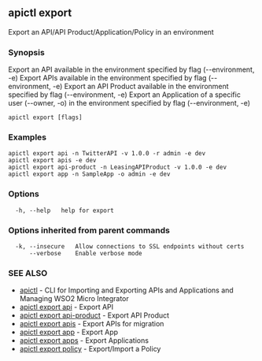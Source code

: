 ## apictl export

Export an API/API Product/Application/Policy in an environment

### Synopsis

Export an API available in the environment specified by flag (--environment, -e)
Export APIs available in the environment specified by flag (--environment, -e)
Export an API Product available in the environment specified by flag (--environment, -e)
Export an Application of a specific user (--owner, -o) in the environment specified by flag (--environment, -e)

```
apictl export [flags]
```

### Examples

```
apictl export api -n TwitterAPI -v 1.0.0 -r admin -e dev
apictl export apis -e dev
apictl export api-product -n LeasingAPIProduct -v 1.0.0 -e dev
apictl export app -n SampleApp -o admin -e dev
```

### Options

```
  -h, --help   help for export
```

### Options inherited from parent commands

```
  -k, --insecure   Allow connections to SSL endpoints without certs
      --verbose    Enable verbose mode
```

### SEE ALSO

* [apictl](apictl.md)	 - CLI for Importing and Exporting APIs and Applications and Managing WSO2 Micro Integrator
* [apictl export api](apictl_export_api.md)	 - Export API
* [apictl export api-product](apictl_export_api-product.md)	 - Export API Product
* [apictl export apis](apictl_export_apis.md)	 - Export APIs for migration
* [apictl export app](apictl_export_app.md)	 - Export App
* [apictl export apps](apictl_export_apps.md)	 - Export Applications
* [apictl export policy](apictl_export_policy.md)	 - Export/Import a Policy

